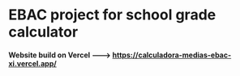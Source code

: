 # EBAC project for school grade calculator

#### Website build on Vercel ---> https://calculadora-medias-ebac-xi.vercel.app/
